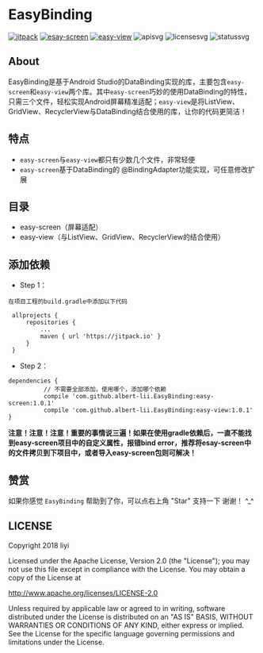 # EasyBinding
[![jitpack][jitpacksvg]][jitpack] [![esay-screen][screensvg]][screen] [![easy-view][viewsvg]][view] ![apisvg] ![licensesvg] ![statussvg]

## About
EasyBinding是基于Android Studio的DataBinding实现的库，主要包含`easy-screen`和`easy-view`两个库。其中`easy-screen`巧妙的使用DataBinding的特性，只需三个文件，轻松实现Android屏幕精准适配；`easy-view`是将ListView、GridView、RecyclerView与DataBinding结合使用的库，让你的代码更简洁！

## 特点
- `easy-screen`与`easy-view`都只有少数几个文件，非常轻便
- `easy-screen`基于DataBinding的 @BindingAdapter功能实现，可任意修改扩展

## 目录
- easy-screen（屏幕适配）
- easy-view（与ListView、GridView、RecyclerView的结合使用）

## 添加依赖
- Step 1：  
```
在项目工程的build.gradle中添加以下代码

 allprojects {
     repositories {
         ...
         maven { url 'https://jitpack.io' }
     }
 }
```
- Step 2：  
```
dependencies {
          // 不需要全部添加，使用哪个，添加哪个依赖
          compile 'com.github.albert-lii.EasyBinding:easy-screen:1.0.1'
          compile 'com.github.albert-lii.EasyBinding:easy-view:1.0.1'
}
```
**注意！注意！注意！重要的事情说三遍！如果在使用gradle依赖后，一直不能找到easy-screen项目中的自定义属性，报错bind error，推荐将esay-screen中的文件拷贝到下项目中，或者导入easy-screen包则可解决！**

## 赞赏
如果你感觉 `EasyBinding` 帮助到了你，可以点右上角 "Star" 支持一下 谢谢！ ^_^

## LICENSE
Copyright 2018 liyi

Licensed under the Apache License, Version 2.0 (the "License");
you may not use this file except in compliance with the License.
You may obtain a copy of the License at

   http://www.apache.org/licenses/LICENSE-2.0

Unless required by applicable law or agreed to in writing, software
distributed under the License is distributed on an "AS IS" BASIS,
WITHOUT WARRANTIES OR CONDITIONS OF ANY KIND, either express or implied.
See the License for the specific language governing permissions and
limitations under the License.



[jitpacksvg]:https://jitpack.io/v/albert-lii/EasyBinding.svg
[jitpack]:https://jitpack.io/#albert-lii/EasyBinding
[screensvg]: https://img.shields.io/badge/easy_screen-v1.0.1-0f80c1.svg
[screen]: https://github.com/albert-lii/EasyBinding/tree/master/easy-screen
[viewsvg]: https://img.shields.io/badge/easy_view-v1.0.1-0f80c1.svg
[view]:https://github.com/albert-lii/EasyBinding/tree/master/easy-view
[apisvg]: https://img.shields.io/badge/API-9+-brightgreen.svg
[licensesvg]: https://img.shields.io/badge/License-Apache--2.0-0f80c1.svg
[license]:http://www.apache.org/licenses/LICENSE-2.0
[statussvg]:https://img.shields.io/librariesio/github/phoenixframework/phoenix.svg
